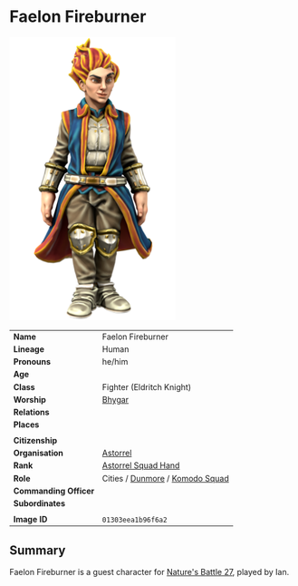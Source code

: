 # Faelon Fireburner

<img src="https://raw.githubusercontent.com/jesskelsall/astarus-images/main/people/portraits/01303eea1b96f6a2.png" height="500" />

|||
| --- | --- |
| **Name** | Faelon Fireburner | character.3
| **Lineage** | Human |
| **Pronouns** | he/him |
| **Age** | |
| **Class** | Fighter (Eldritch Knight) |
| **Worship** | [Bhygar](../gods/deities/bhygar.md) |
| **Relations** | |
| **Places** | |
|||
| **Citizenship** | |
| **Organisation** | [Astorrel](../organisations/astorrel/astorrel.md) |
| **Rank** | [Astorrel Squad Hand](../organisations/astorrel/ranks/astorrel-squad-hand.md) |
| **Role** | Cities / [Dunmore](../places/cities/dunmore.md) / [Komodo Squad](../organisations/astorrel/squads/komodo-squad.md) |
| **Commanding Officer** | |
| **Subordinates** | |
|||
| **Image ID** | `01303eea1b96f6a2` |

## Summary

Faelon Fireburner is a guest character for [Nature's Battle 27](../storylines/natures-battle-27.md), played by Ian.
